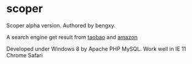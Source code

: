scoper
======
<ui>Scoper alpha version.</ui>
<ui>Authored by bengxy.</ui>


A search engine get result from [taobao](http://www.taobao.com") and [amazon](http://www.amazon.cn)



Developed  under Windows 8 by Apache PHP MySQL.
Work well in IE 11   Chrome    Safari



